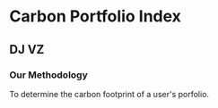 # Carbon Portfolio Index
## DJ VZ


### Our Methodology

To determine the carbon footprint of a user's porfolio.